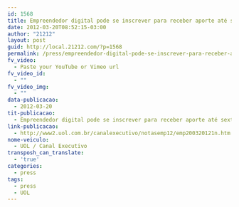 ```yaml
---
id: 1568
title: Empreendedor digital pode se inscrever para receber aporte até sexta-feira
date: 2012-03-20T08:52:15-03:00
author: "21212"
layout: post
guid: http://local.21212.com/?p=1568
permalink: /press/empreendedor-digital-pode-se-inscrever-para-receber-aporte-ate-sexta-feira/
fv_video:
  - Paste your YouTube or Vimeo url
fv_video_id:
  - ""
fv_video_img:
  - ""
data-publicacao:
  - 2012-03-20
tit-publicacao:
  - Empreendedor digital pode se inscrever para receber aporte até sexta-feira
link-publicacao:
  - http://www2.uol.com.br/canalexecutivo/notasemp12/emp200320121n.htm
nome-veiculo:
  - UOL / Canal Executivo
transposh_can_translate:
  - 'true'
categories:
  - press
tags:
  - press
  - UOL
---
```

